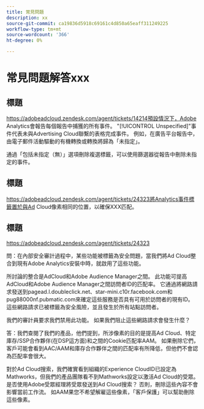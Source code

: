 ```yaml
---
title: 常見問題
description: xx
source-git-commit: ca19836d5918c69161c4d850a65eaff311249225
workflow-type: tm+mt
source-wordcount: '366'
ht-degree: 0%

---
```


# 常見問題解答xxx

## 標題

https://adobeadcloud.zendesk.com/agent/tickets/14214預設情況下，Adobe Analytics會報告每個報告中捕獲的所有事件。 &quot;[!UICONTROL Unspecified]&quot;事件代表未與Advertising Cloud聯繫的表格完成事件。 例如，在廣告平台報告中，由電子郵件活動驅動的有機轉換或轉換將歸為「未指定」。

通過「包括未指定（無）」選項刪除複選標籤，可以使用篩選器從報告中刪除未指定的事件。 <!-- Not sure if this is in DSP or in Analytics Workspace -->

## 標題

https://adobeadcloud.zendesk.com/agent/tickets/24323將Analytics事件標籤置於與Ad Cloud像素相同的位置，以確保XXX匹配。

## 標題

https://adobeadcloud.zendesk.com/agent/tickets/24323

問：在內部安全審計過程中，某些功能被標籤為安全問題，當我們將Ad Cloud整合到現有Adobe Analytics安裝中時，就啟用了這些功能。

所討論的整合是AdCloud和Adobe Audience Manager之間。 此功能可提高AdCloud和Adobe Audience Manager之間訪問者ID的匹配率。 它通過將網路請求發送到pagead.l.doubleclick.net、star-mini.c10r.facebook.com和pug88000nf.pubmatic.com來確定這些服務是否具有可用於訪問者的現有ID。 這些網路請求已被標籤為安全風險，並且發生於所有站點訪問者。

我們的審計員要求我們禁用此功能。 如果我們阻止這些網路請求會發生什麼？

答：我們查閱了我們的產品，他們提到，所涉像素的目的是提高Ad Cloud、特定庫存/SSP合作夥伴(在DSP這方面)和之間的Cookie匹配率AAM。  如果刪除它們，客戶可能會看到AAC/AAM和庫存合作夥伴之間的匹配率有所降低，但他們不會認為匹配率會很大。

對於Ad Cloud搜索，我們確實看到組織的Experience CloudID已設定為Mathworks，但我們的產品團隊看不到Mathworks設定以激活Ad Cloud的受眾。 是否使用Adobe受眾經理將受眾發送到Ad Cloud搜索？ 否則，刪除這些內容不會影響當前工作流。 如AAM果您不希望解雇這些像素，「客戶保護」可以幫助刪除這些像素。


